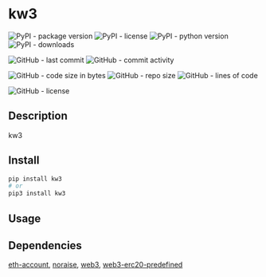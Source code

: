 # kw3

![PyPI - package version](https://img.shields.io/pypi/v/kw3?logo=pypi&style=flat-square)
![PyPI - license](https://img.shields.io/pypi/l/kw3?label=package%20license&style=flat-square)
![PyPI - python version](https://img.shields.io/pypi/pyversions/kw3?logo=pypi&style=flat-square)
![PyPI - downloads](https://img.shields.io/pypi/dm/kw3?logo=pypi&style=flat-square)

![GitHub - last commit](https://img.shields.io/github/last-commit/kkristof200/py_web3_wrapper?style=flat-square)
![GitHub - commit activity](https://img.shields.io/github/commit-activity/m/kkristof200/py_web3_wrapper?style=flat-square)

![GitHub - code size in bytes](https://img.shields.io/github/languages/code-size/kkristof200/py_web3_wrapper?style=flat-square)
![GitHub - repo size](https://img.shields.io/github/repo-size/kkristof200/py_web3_wrapper?style=flat-square)
![GitHub - lines of code](https://img.shields.io/tokei/lines/github/kkristof200/py_web3_wrapper?style=flat-square)

![GitHub - license](https://img.shields.io/github/license/kkristof200/py_web3_wrapper?label=repo%20license&style=flat-square)

## Description

kw3

## Install

~~~~bash
pip install kw3
# or
pip3 install kw3
~~~~

## Usage


## Dependencies

[eth-account](https://pypi.org/project/eth-account), [noraise](https://pypi.org/project/noraise), [web3](https://pypi.org/project/web3), [web3-erc20-predefined](https://pypi.org/project/web3-erc20-predefined)